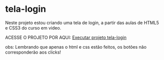 # tela-login
 Neste projeto estou criando uma tela de login, a partir das aulas de HTML5 e CSS3 do curso em video.

 ACESSE O PROJETO POR AQUI: 
 <a href="https://biancamayor.github.io/tela-login/">Executar projeto tela-login</a>

 obs: Lembrando que apenas o html e css estão feitos, os botões não corresponderão aos clicks!
